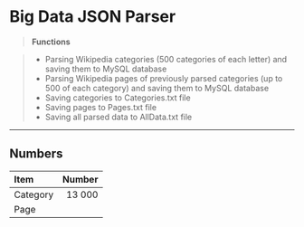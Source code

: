Big Data JSON Parser
===================

> **Functions**

> - Parsing Wikipedia categories (500 categories of each letter) and saving them to MySQL database
> - Parsing Wikipedia pages of previously parsed categories (up to 500 of each category) and saving them to MySQL database
> - Saving categories to Categories.txt file
> - Saving pages to Pages.txt file
> - Saving all parsed data to AllData.txt file

----------


Numbers
-------------

| Item     | Number |
| :------- | ----:  |
| Category | 13 000 |
| Page     |        |
